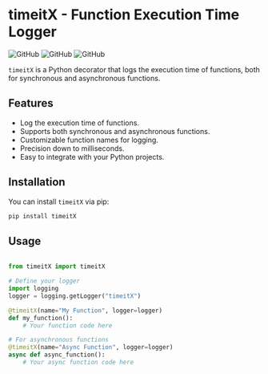 # timeitX - Function Execution Time Logger


![GitHub](https://img.shields.io/github/license/nitishsaik/timeitX)
![GitHub](https://img.shields.io/github/issues/nitishsaik/timeitX)
![GitHub](https://img.shields.io/github/stars/nitishsaik/timeitX)

`timeitX` is a Python decorator that logs the execution time of functions, both for synchronous and asynchronous functions.

## Features

- Log the execution time of functions.
- Supports both synchronous and asynchronous functions.
- Customizable function names for logging.
- Precision down to milliseconds.
- Easy to integrate with your Python projects.

## Installation

You can install `timeitX` via pip:

```bash
pip install timeitX
```

## Usage

```python

from timeitX import timeitX

# Define your logger
import logging
logger = logging.getLogger("timeitX")

@timeitX(name="My Function", logger=logger)
def my_function():
    # Your function code here

# For asynchronous functions
@timeitX(name="Async Function", logger=logger)
async def async_function():
    # Your async function code here

```
